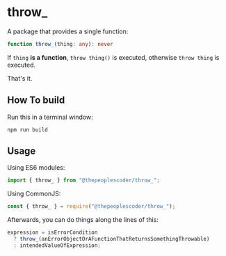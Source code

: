 # throw_

A package that provides a single function:
```ts
function throw_(thing: any): never
```

If `thing` **is a function**, `throw thing()` is executed,
otherwise `throw thing` is executed.

That's it.

## How To build

Run this in a terminal window:
```shell
npm run build
```

## Usage

Using ES6 modules:
```js
import { throw_ } from "@thepeoplescoder/throw_";
```

Using CommonJS:
```js
const { throw_ } = require("@thepeoplescoder/throw_");
```

Afterwards, you can do things along the lines of this:
```js
expression = isErrorCondition
  ? throw_(anErrorObjectOrAFunctionThatReturnsSomethingThrowable)
  : intendedValueOfExpression;
```